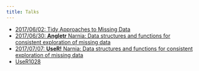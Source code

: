 ```yaml
---
title: Talks
---
```


- [2017/06/02: Tidy Approaches to Missing Data](https://talks.updog.co/wombat2017/2017-06-02-tidy-miss.html#1)
- [2017/06/30: **Angletr** Narnia: Data structures and functions for consistent exploration of missing data](https://talks.updog.co/2017-angletr/2017-06-02-tidy-miss.html#1)
- [2017/07/07: **UseR!**  Narnia: Data structures and functions for consistent exploration of missing data](https://talks.updog.co/user2017/2017-07-06-user.html#1)
- [UseR1028](https://talks.updog.co/user2017/announcement/announcement.html#1)

